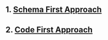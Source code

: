 ## 1. [Schema First Approach](https://dev.to/codexam/graphql-in-nestjs-a-concise-5-minute-guide-4ima)
## 2. [Code First Approach]()